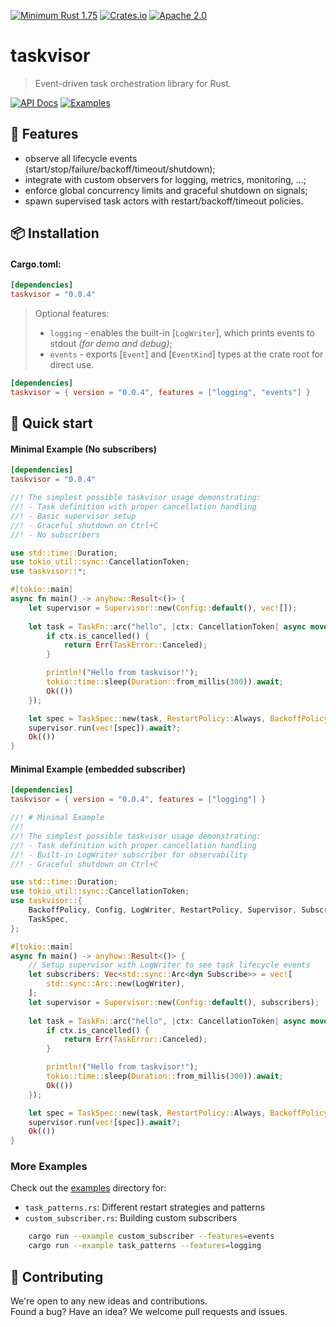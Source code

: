 [![Minimum Rust 1.75](https://img.shields.io/badge/rust-1.75%2B-orange.svg)](https://rust-lang.org)
[![Crates.io](https://img.shields.io/crates/v/taskvisor.svg)](https://crates.io/crates/taskvisor)
[![Apache 2.0](https://img.shields.io/badge/license-Apache2.0-orange.svg)](./LICENSE)

# taskvisor
> Event-driven task orchestration library for Rust.

<div>
  <a href="https://docs.rs/taskvisor/latest/taskvisor/"><img alt="API Docs" src="https://img.shields.io/badge/API%20Docs-4d76ae?style=for-the-badge&logo=rust&logoColor=white"></a>
  <a href="./examples/"><img alt="Examples" src="https://img.shields.io/badge/Examples-2ea44f?style=for-the-badge&logo=github&logoColor=white"></a>
</div>

## 📖 Features
- observe all lifecycle events (start/stop/failure/backoff/timeout/shutdown);
- integrate with custom observers for logging, metrics, monitoring, ...;
- enforce global concurrency limits and graceful shutdown on signals;
- spawn supervised task actors with restart/backoff/timeout policies.

## 📦 Installation
#### Cargo.toml:
```toml
[dependencies]
taskvisor = "0.0.4"
```

> Optional features:
>  - `logging` - enables the built-in [`LogWriter`], which prints events to stdout _(for demo and debug)_;
>  - `events` - exports [`Event`] and [`EventKind`] types at the crate root for direct use.

```toml
[dependencies]
taskvisor = { version = "0.0.4", features = ["logging", "events"] }
```

## 📝 Quick start
#### Minimal Example (No subscribers)
```toml
[dependencies]
taskvisor = "0.0.4"
```
```rust
//! The simplest possible taskvisor usage demonstrating:
//! - Task definition with proper cancellation handling
//! - Basic supervisor setup
//! - Graceful shutdown on Ctrl+C
//! - No subscribers

use std::time::Duration;
use tokio_util::sync::CancellationToken;
use taskvisor::*;

#[tokio::main]
async fn main() -> anyhow::Result<()> {
    let supervisor = Supervisor::new(Config::default(), vec![]);
    
    let task = TaskFn::arc("hello", |ctx: CancellationToken| async move {
        if ctx.is_cancelled() {
            return Err(TaskError::Canceled);
        }

        println!("Hello from taskvisor!");
        tokio::time::sleep(Duration::from_millis(300)).await;
        Ok(())
    });

    let spec = TaskSpec::new(task, RestartPolicy::Always, BackoffPolicy::default(), None);
    supervisor.run(vec![spec]).await?;
    Ok(())
}
```

#### Minimal Example (embedded subscriber)
```toml
[dependencies]
taskvisor = { version = "0.0.4", features = ["logging"] }
```
```rust
//! # Minimal Example
//!
//! The simplest possible taskvisor usage demonstrating:
//! - Task definition with proper cancellation handling
//! - Built-in LogWriter subscriber for observability
//! - Graceful shutdown on Ctrl+C

use std::time::Duration;
use tokio_util::sync::CancellationToken;
use taskvisor::{
    BackoffPolicy, Config, LogWriter, RestartPolicy, Supervisor, Subscribe, TaskError, TaskFn,
    TaskSpec,
};

#[tokio::main]
async fn main() -> anyhow::Result<()> {
    // Setup supervisor with LogWriter to see task lifecycle events
    let subscribers: Vec<std::sync::Arc<dyn Subscribe>> = vec![
        std::sync::Arc::new(LogWriter),
    ];
    let supervisor = Supervisor::new(Config::default(), subscribers);
    
    let task = TaskFn::arc("hello", |ctx: CancellationToken| async move {
        if ctx.is_cancelled() {
            return Err(TaskError::Canceled);
        }

        println!("Hello from taskvisor!");
        tokio::time::sleep(Duration::from_millis(300)).await;
        Ok(())
    });

    let spec = TaskSpec::new(task, RestartPolicy::Always, BackoffPolicy::default(), None);
    supervisor.run(vec![spec]).await?;
    Ok(())
}
```

### More Examples
Check out the [examples](./examples) directory for:
- `task_patterns.rs`: Different restart strategies and patterns
- `custom_subscriber.rs`: Building custom subscribers

```bash
    cargo run --example custom_subscriber --features=events
    cargo run --example task_patterns --features=logging
```

## 🤝 Contributing
We're open to any new ideas and contributions.  
Found a bug? Have an idea? We welcome pull requests and issues.
